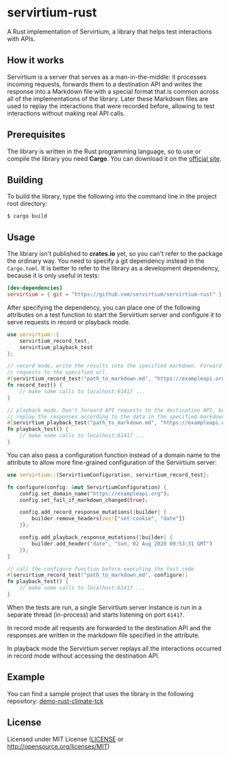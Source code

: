 # servirtium-rust

A Rust implementation of Servirtium, a library that helps test interactions
with APIs. 

## How it works

Servirtium is a server that serves as a man-in-the-middle: it processes
incoming requests, forwards them to a destination API and writes the
response into a Markdown file with a special format that is common across all
of the implementations of the library. Later these Markdown files are used to
replay the interactions that were recorded before, allowing to test
interactions without making real API calls.

## Prerequisites

The library is written in the Rust programming language, so to use or compile
the library you need **Cargo**. You can download it on the
[official site](https://www.rust-lang.org/).

## Building

To build the library, type the following into the command line in the project
root directory:

```shell script
$ cargo build
```

## Usage

The library isn't published to **crates.io** yet, so you can't refer to the
package the ordinary way. You need to specify a git dependency instead in the 
`Cargo.toml`. It is better to refer to the library as a development dependency,
because it is only useful in tests:

```toml
[dev-dependencies]
servirtium = { git = "https://github.com/servirtium/servirtium-rust" }
```

After specifying the dependency, you can place one of the following attributes
on a test function to start the Servirtium server and configure it to serve
requests in record or playback mode.

```rust
use servirtium::{
    servirtium_record_test,
    servirtium_playback_test
};

// record mode, write the results into the specified markdown. Forward API
// requests to the specified url.
#[servirtium_record_test("path_to_markdown.md", "https://exampleapi.org")]
fn record_test() {
    // make some calls to localhost:61417 ...
}

// playback mode. Don't forward API requests to the destination API, but
// replay the responses according to the data in the specified markdown
#[servirtium_playback_test("path_to_markdown.md", "https://exampleapi.org")]
fn playback_test() {
    // make some calls to localhost:61417 ...
}
```

You can also pass a configuration function instead of a domain name to the
attribute to allow more fine-grained configuration of the Servirtium server:

```rust
use servirtium::{ServirtiumConfiguration, servirtium_record_test};

fn configure(config: &mut ServirtiumConfiguration) {
    config.set_domain_name("https://exampleapi.org");
    config.set_fail_if_markdown_changed(true);

    config.add_record_response_mutations(|builder| {
        builder.remove_headers(vec!["set-cookie", "date"])
    });

    config.add_playback_response_mutations(|builder| {
        builder.add_header("date", "Sun, 02 Aug 2020 09:53:31 GMT")
    });
}

// call the configure function before executing the test code
#[servirtium_record_test("path_to_markdown.md", configure)]
fn playback_test() {
    // make some calls to localhost:61417 ...
}
```

When the tests are run, a single Servirtium server instance is run in a
separate thread (in-process) and starts listening on port `61417`.

In record mode all requests are forwarded to the destination API and the
responses are written in the markdown file specified in the attribute.

In playback mode the Servirtium server replays all the interactions occurred in
record mode without accessing the destination API.

## Example

You can find a sample project that uses the library in the following
repository: 
[demo-rust-climate-tck](https://github.com/servirtium/demo-rust-climate-tck)

## License

Licensed under MIT License ([LICENSE](LICENSE) or
http://opensource.org/licenses/MIT)